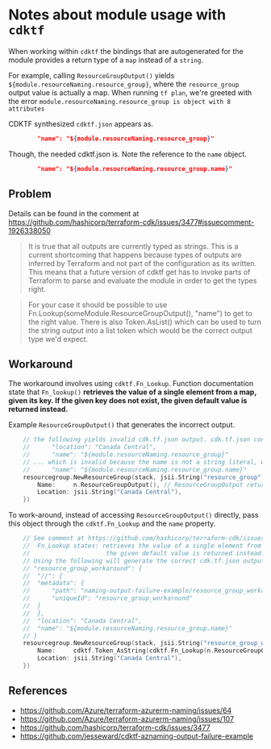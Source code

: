 # Notes about module usage with `cdktf`

When working within `cdktf` the bindings that are autogenerated for the module provides a return type of a `map` instead of a `string`.

For example, calling `ResourceGroupOutput()` yields `${module.resourceNaming.resource_group}`, where the `resource_group` output value is actually a map. When running `tf plan`, we're greeted with the error `module.resourceNaming.resource_group is object with 8 attributes`

CDKTF synthesized `cdktf.json` appears as.

```json
        "name": "${module.resourceNaming.resource_group}"
```

Though, the needed cdktf.json is. Note the reference to the `name` object.

```json
        "name": "${module.resourceNaming.resource_group.name}"
```

## Problem

Details can be found in the comment at https://github.com/hashicorp/terraform-cdk/issues/3477#issuecomment-1926338050

> It is true that all outputs are currently typed as strings. This is a current shortcoming that happens because types of outputs are inferred by Terraform and not part of the configuration as its written. This means that a future version of cdktf get has to invoke parts of Terraform to parse and evaluate the module in order to get the types right.

> For your case it should be possible to use Fn.Lookup(someModule.ResourceGroupOutput(), "name") to get to the right value. There is also Token.AsList() which can be used to turn the string output into a list token which would be the correct output type we'd expect.

## Workaround

The workaround involves using `cdktf.Fn_Lookup`. Function documentation state that `Fn_lookup()` **retrieves the value of a single element from a map, given its key. If the given key does not exist, the given default value is returned instead.**

Example `ResourceGroupOutput()` that generates the incorrect output.
```go
	// the following yields invalid cdk.tf.json output. cdk.tf.json contains the following ...
	// 		"location": "Canada Central",
	// 		"name": "${module.resourceNaming.resource_group}"
	// ... which is invalid because the name is not a string literal, we need to access the map key as such
	// 		"name": "${module.resourceNaming.resource_group.name}"
	resourcegroup.NewResourceGroup(stack, jsii.String("resource_group"), &resourcegroup.ResourceGroupConfig{
		Name:     n.ResourceGroupOutput(), // ResourceGroupOutput returns a string instead of a Map object.
		Location: jsii.String("Canada Central"),
	})
```

To work-around, instead of accessing `ResourceGroupOutput()` directly, pass this object through the `cdktf.Fn_Lookup` and the `name` property.

```go
	// See comment at https://github.com/hashicorp/terraform-cdk/issues/3477#issuecomment-1926338050
	//  Fn_Lookup states: retrieves the value of a single element from a map, given its key. If the given key does not exist,
	//					   the given default value is returned instead.
	// Using the following will generate the correct cdk.tf.json output. For example... Notice the name field is now referenced correctly.
	// "resource_group_workaround": {
	// 	"//": {
	// 	"metadata": {
	// 		"path": "naming-output-failure-example/resource_group_workaround",
	// 		"uniqueId": "resource_group_workaround"
	// 	}
	// 	},
	// 	"location": "Canada Central",
	// 	"name": "${module.resourceNaming.resource_group.name}"
	// }
	resourcegroup.NewResourceGroup(stack, jsii.String("resource_group_workaround"), &resourcegroup.ResourceGroupConfig{
		Name:     cdktf.Token_AsString(cdktf.Fn_Lookup(n.ResourceGroupOutput(), jsii.String("name"), nil), nil),
		Location: jsii.String("Canada Central"),
	})
```

## References

* https://github.com/Azure/terraform-azurerm-naming/issues/64
* https://github.com/Azure/terraform-azurerm-naming/issues/107
* https://github.com/hashicorp/terraform-cdk/issues/3477
* https://github.com/jesseward/cdktf-aznaming-output-failure-example